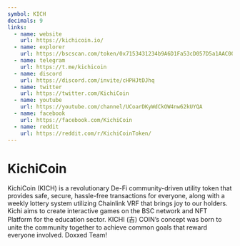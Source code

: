 ```yaml
---
symbol: KICH
decimals: 9
links:
  - name: website
    url: https://kichicoin.io/
  - name: explorer
    url: https://bscscan.com/token/0x7153431234b9A6D1Fa53cD057D5a1AAC00C85c7f
  - name: telegram
    url: https://t.me/kichicoin
  - name: discord
    url: https://discord.com/invite/cHPHJtDJhq
  - name: twitter
    url: https://twitter.com/KichiCoin
  - name: youtube
    url: https://youtube.com/channel/UCoarDKyWdCkOW4nw62kUYQA
  - name: facebook
    url: https://facebook.com/KichiCoin
  - name: reddit
    url: https://reddit.com/r/KichiCoinToken/
---
```


# KichiCoin

KichiCoin (KICH) is a revolutionary De-Fi community-driven utility token that provides safe, secure, hassle-free transactions for everyone, along with a weekly lottery system utilizing Chainlink VRF that brings joy to our holders. Kichi aims to create interactive games on the BSC network and NFT Platform for the education sector. KICHI (吉) COIN’s concept was born to unite the community together to achieve common goals that reward everyone involved. Doxxed Team!
